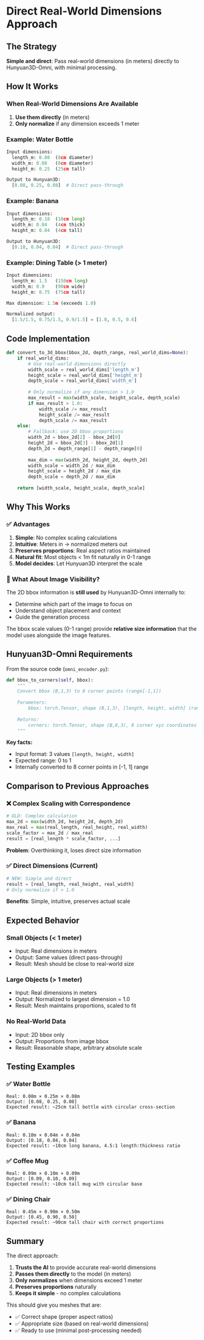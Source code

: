 # Direct Real-World Dimensions Approach

## The Strategy

**Simple and direct**: Pass real-world dimensions (in meters) directly to Hunyuan3D-Omni, with minimal processing.

## How It Works

### When Real-World Dimensions Are Available

1. **Use them directly** (in meters)
2. **Only normalize** if any dimension exceeds 1 meter

### Example: Water Bottle

```python
Input dimensions:
  length_m: 0.08  (8cm diameter)
  width_m: 0.08   (8cm diameter) 
  height_m: 0.25  (25cm tall)

Output to Hunyuan3D:
  [0.08, 0.25, 0.08]  # Direct pass-through
```

### Example: Banana

```python
Input dimensions:
  length_m: 0.18  (18cm long)
  width_m: 0.04   (4cm thick)
  height_m: 0.04  (4cm tall)

Output to Hunyuan3D:
  [0.18, 0.04, 0.04]  # Direct pass-through
```

### Example: Dining Table (> 1 meter)

```python
Input dimensions:
  length_m: 1.5   (150cm long)
  width_m: 0.9    (90cm wide)
  height_m: 0.75  (75cm tall)

Max dimension: 1.5m (exceeds 1.0)

Normalized output:
  [1.5/1.5, 0.75/1.5, 0.9/1.5] = [1.0, 0.5, 0.6]
```

## Code Implementation

```python
def convert_to_3d_bbox(bbox_2d, depth_range, real_world_dims=None):
    if real_world_dims:
        # Use real-world dimensions directly
        width_scale = real_world_dims['length_m']
        height_scale = real_world_dims['height_m']
        depth_scale = real_world_dims['width_m']
        
        # Only normalize if any dimension > 1.0
        max_result = max(width_scale, height_scale, depth_scale)
        if max_result > 1.0:
            width_scale /= max_result
            height_scale /= max_result
            depth_scale /= max_result
    else:
        # Fallback: use 2D bbox proportions
        width_2d = bbox_2d[2] - bbox_2d[0]
        height_2d = bbox_2d[3] - bbox_2d[1]
        depth_2d = depth_range[1] - depth_range[0]
        
        max_dim = max(width_2d, height_2d, depth_2d)
        width_scale = width_2d / max_dim
        height_scale = height_2d / max_dim
        depth_scale = depth_2d / max_dim
    
    return [width_scale, height_scale, depth_scale]
```

## Why This Works

### ✅ Advantages

1. **Simple**: No complex scaling calculations
2. **Intuitive**: Meters in → normalized meters out
3. **Preserves proportions**: Real aspect ratios maintained
4. **Natural fit**: Most objects < 1m fit naturally in 0-1 range
5. **Model decides**: Let Hunyuan3D interpret the scale

### 🤔 What About Image Visibility?

The 2D bbox information is **still used** by Hunyuan3D-Omni internally to:
- Determine which part of the image to focus on
- Understand object placement and context
- Guide the generation process

The bbox scale values (0-1 range) provide **relative size information** that the model uses alongside the image features.

## Hunyuan3D-Omni Requirements

From the source code (`omni_encoder.py`):

```python
def bbox_to_corners(self, bbox):
    """
    Convert bbox (B,1,3) to 8 corner points (range[-1,1])
    
    Parameters:
        bbox: torch.Tensor, shape (B,1,3), [length, height, width] (range 0~1)
    
    Returns:
        corners: torch.Tensor, shape (B,8,3), 8 corner xyz coordinates
    """
```

**Key facts:**
- Input format: 3 values `[length, height, width]`
- Expected range: 0 to 1
- Internally converted to 8 corner points in [-1, 1] range

## Comparison to Previous Approaches

### ❌ Complex Scaling with Correspondence
```python
# OLD: Complex calculation
max_2d = max(width_2d, height_2d, depth_2d)
max_real = max(real_length, real_height, real_width)
scale_factor = max_2d / max_real
result = [real_length * scale_factor, ...]
```
**Problem**: Overthinking it, loses direct size information

### ✅ Direct Dimensions (Current)
```python
# NEW: Simple and direct
result = [real_length, real_height, real_width]
# Only normalize if > 1.0
```
**Benefits**: Simple, intuitive, preserves actual scale

## Expected Behavior

### Small Objects (< 1 meter)
- Input: Real dimensions in meters
- Output: Same values (direct pass-through)
- Result: Mesh should be close to real-world size

### Large Objects (> 1 meter)
- Input: Real dimensions in meters
- Output: Normalized to largest dimension = 1.0
- Result: Mesh maintains proportions, scaled to fit

### No Real-World Data
- Input: 2D bbox only
- Output: Proportions from image bbox
- Result: Reasonable shape, arbitrary absolute scale

## Testing Examples

### ✅ Water Bottle
```
Real: 0.08m × 0.25m × 0.08m
Output: [0.08, 0.25, 0.08]
Expected result: ~25cm tall bottle with circular cross-section
```

### ✅ Banana
```
Real: 0.18m × 0.04m × 0.04m
Output: [0.18, 0.04, 0.04]
Expected result: ~18cm long banana, 4.5:1 length:thickness ratio
```

### ✅ Coffee Mug
```
Real: 0.09m × 0.10m × 0.09m
Output: [0.09, 0.10, 0.09]
Expected result: ~10cm tall mug with circular base
```

### ✅ Dining Chair
```
Real: 0.45m × 0.90m × 0.50m
Output: [0.45, 0.90, 0.50]
Expected result: ~90cm tall chair with correct proportions
```

## Summary

The direct approach:
1. **Trusts the AI** to provide accurate real-world dimensions
2. **Passes them directly** to the model (in meters)
3. **Only normalizes** when dimensions exceed 1 meter
4. **Preserves proportions** naturally
5. **Keeps it simple** - no complex calculations

This should give you meshes that are:
- ✅ Correct shape (proper aspect ratios)
- ✅ Appropriate size (based on real-world dimensions)
- ✅ Ready to use (minimal post-processing needed)
